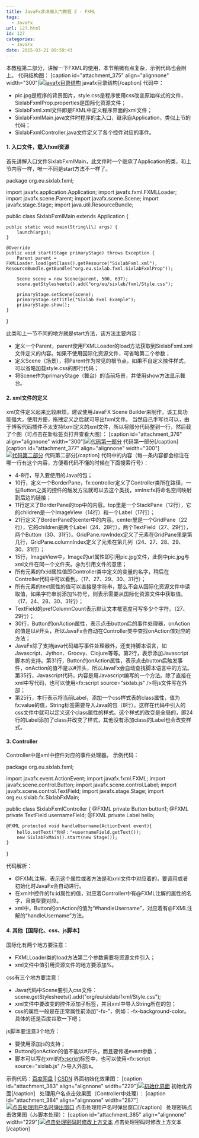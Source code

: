 ```yaml
---
title: JavaFx非详细入门教程 2 - FXML
tags:
  - JavaFx
url: 127.html
id: 127
categories:
  - JavaFx
date: 2015-03-21 09:59:43
---
```


本教程第二部分，讲解一下FXML的使用，本节稍微有点复杂，示例代码也会附上。 代码结构图： \[caption id="attachment_375" align="alignnone" width="300"\][![javafx目录结构](https://blog.sixlab.cn/wp-content/uploads/2015/06/2015120414354675-300x231.png)](https://blog.sixlab.cn/wp-content/uploads/2015/06/2015120414354675.png) javafx目录结构\[/caption\] 代码中：

*   pic.jpg是程序的背景图片，style.css是程序使用css改变原始样式的文件，SixlabFxmlProp.properties是国际化资源文件；
*   SixlabFxml.xml文件即是FXML中定义程序界面的xml文件；
*   SixlabFxmlMain.java文件时程序的主入口，继承自Application，类似上节的代码；
*   SixlabFxmlController.java文件定义了各个控件对应的事件。

#### 1. 入口文件，载入fxml资源

首先讲解入口文件SixlabFxmlMain，此文件时一个继承了Application的类，和上节内容一样，唯一不同是start方法不一样了。

package org.eu.sixlab.fxml;

import javafx.application.Application;
import javafx.fxml.FXMLLoader;
import javafx.scene.Parent;
import javafx.scene.Scene;
import javafx.stage.Stage;
import java.util.ResourceBundle;

public class SixlabFxmlMain extends Application {
    
    public static void main(String\[\] args) {
        launch(args);
    }
    
    @Override
    public void start(Stage primaryStage) throws Exception {
        Parent parent = FXMLLoader.load(getClass().getResource("SixlabFxml.xml"), ResourceBundle.getBundle("org.eu.sixlab.fxml.SixlabFxmlProp"));

        Scene scene = new Scene(parent, 500, 637);
        scene.getStylesheets().add("org/eu/sixlab/fxml/Style.css");

        primaryStage.setScene(scene);
        primaryStage.setTitle("Sixlab Fxml Example");
        primaryStage.show();
    }
}

此类和上一节不同的地方就是start方法，该方法主要内容：

*   定义一个Parent，parent使用FXMLLoader的load方法获取到SixlabFxml.xml文件定义的内容。如果不使用国际化资源文件，可省略第二个参数；
*   定义Scene（场景），将Parent作为常见的根节点。如果不自定义控件样式，可以省略加载style.css的那行代码；
*   将Scene作为primaryStage（舞台）的当前场景，并使用show方法显示舞台。

#### 2. xml文件的定义

xml文件定义起来比较麻烦，建议使用JavaFX Scene Builder来制作，该工具功能强大，使用方便，拖拽定义之后就可导出fxml文件。 当然自己手写也可以，由于博客代码插件不太支持fxml定义的xml文件，所以将部分代码整到一行，然后截了个图（可点击在新标签页打开查看大图）： \[caption id="attachment_376" align="alignnone" width="300"\][![代码第一部分](https://blog.sixlab.cn/wp-content/uploads/2015/06/2015120414360770-300x121.png)](https://blog.sixlab.cn/wp-content/uploads/2015/06/2015120414360770.png) 代码第一部分\[/caption\] \[caption id="attachment_377" align="alignnone" width="300"\][![代码第二部分](https://blog.sixlab.cn/wp-content/uploads/2015/06/2015120414370869-300x136.png)](https://blog.sixlab.cn/wp-content/uploads/2015/06/2015120414370869.png) 代码第二部分\[/caption\] 代码中的内容（每一条内容都会标注在哪一行有这个内容，方便看代码不懂的时候在下面搜索行号）：

*   4-8行，导入要使用的Java的包；
*   10行，定义一个BorderPane，fx:controller定义了Controller类所在路径，一些Button之类的控件的触发方法就可以去这个类找，xmlns:fx将命名空间映射到后边的链接；
*   11行定义了BorderPane的top中的内容。top里是一个StackPane（12行），它的children是一个ImageView（14行）和一个Label（17行）；
*   21行定义了BorderPane的center中的内容。center里是一个GridPane（22行），它的children是两个Label（24、28行），两个TextField（27、29行），两个Button（30、31行）。GridPane.rowIndex定义了元素在GridPane里是第几行，GridPane.columnIndex定义了元素在第几列（24、27、28、29、30、31行）；
*   15行，ImageView中，Image的url属性即引用pic.jpg文件，此例中pic.jpg与xml文件在同一个文件夹。@为引用文件的意思；
*   所有元素的fx:id属性值即Controller类中定义的变量的名字，稍后在Controller代码中可以看到。（17、27、29、30、31行）；
*   所有元素的text属性的值可以直接是字符串，那么不会从国际化资源文件中读取值，如果字符串前添加%符号，则表示需要从国际化资源文件中获取值。（17、24、28、30、31行）；
*   TextField的prefColumnCount表示默认文本框宽度可写多少个字符。（27、29行）；
*   30行，Button的onAction属性，表示点击button后的事件处理器，onAction的值是以#开头，所以JavaFx会自动在Controller类中查找onAction值对应的方法；
*   JavaFx除了支持java代码编写事件处理器外，还支持脚本语言，如Javascript、Jython、Groovy、Clojure等等。第2行，表示添加Javascript脚本的支持。第31行，Button的onAction属性，表示点击button后触发事件，onAction的值不是以#开头，所以JavaFx会自动查找脚本语言中的方法。第35行，Javascript代码，内容是用Javascript编写的一个方法。除了直接在xml中写代码，也可以使用<fx:script source="sixlab.js" />将js文件写在外部；
*   第25行，本行表示将当前Label，添加一个css样式表的class属性，值为fx:value的值，String标签需要导入Java的包（8行）。这样在代码中引入的css文件中就可以定义这个class属性的样式。这个样式的改变是全局的，即24行的Label添加了class并改变了样式，其他没有添加class的Label也会改变样式。

#### 3\. Controller

Controller中是xml中控件对应的事件处理器。 示例代码：

package org.eu.sixlab.fxml;

import javafx.event.ActionEvent;
import javafx.fxml.FXML;
import javafx.scene.control.Button;
import javafx.scene.control.Label;
import javafx.scene.control.TextField;
import javafx.stage.Stage;
import org.eu.sixlab.fx.SixlabFxMain;

public class SixlabFxmlController {
    @FXML private Button button1;
    @FXML private TextField usernameField;
    @FXML private Label hello;

    @FXML protected void handleUsername(ActionEvent event){
        hello.setText("你好："+usernameField.getText());
        new SixlabFxMain().start(new Stage());
    }
}

代码解析：

*   @FXML注解，表示这个属性或者方法是和xml文件中对应着的，要调用或者初始化时JavaFx会自动进行。
*   在xml中控件的fx:id属性的值，对应着Controller中有@FXML注解的属性的名字，且类型要对应。
*   xml中，Button的onAction的值为“#handleUsername”，对应着有@FXML注解的“handleUsername”方法。

#### 4\. 其他【国际化、css、js脚本】

国际化有两个地方要注意：

*   FXMLLoader类的load方法第二个参数需要将资源文件引入；
*   xml文件中值引用资源文件的地方要添加%。

css有三个地方要注意：

*   Java代码中Scene要引入css文件：scene.getStylesheets().add("org/eu/sixlab/fxml/Style.css");
*   xml文件中要改变的控件添加<styleClass>子标签，并且xml中导入String所在的包；
*   css的属性一般是在正常属性前添加“-fx-”，例如：-fx-background-color。具体的还是百度谷歌一下吧；

js脚本要注意3个地方：

*   要使用<?language javascript?>添加js的支持；
*   Button的onAction的值不能以#开头，而且要传递event参数；
*   脚本可以写在xml的<fx:script>标签中，也可以使用<fx:script source="sixlab.js" />导入外部js。

示例代码：[百度网盘](http://pan.baidu.com/s/1ntsqaRf) | [CSDN](http://download.csdn.net/detail/nianqinianyi/8519953) 界面初始化效果图： \[caption id="attachment_383" align="alignnone" width="229"\][![初始化界面](https://blog.sixlab.cn/wp-content/uploads/2015/03/2015120414462975-229x300.png)](https://blog.sixlab.cn/wp-content/uploads/2015/03/2015120414462975.png) 初始化界面\[/caption\]   处理用户名点击效果图（Controller中处理）： \[caption id="attachment_384" align="alignnone" width="287"\][![点击处理用户名时弹出窗口](https://blog.sixlab.cn/wp-content/uploads/2015/03/2015120414470387-287x300.png)](https://blog.sixlab.cn/wp-content/uploads/2015/03/2015120414470387.png) 点击处理用户名时弹出窗口\[/caption\]   处理密码点击效果图（Js脚本处理）： \[caption id="attachment_385" align="alignnone" width="229"\][![点击处理密码时修改上方文本](https://blog.sixlab.cn/wp-content/uploads/2015/03/2015120414473781-229x300.png)](https://blog.sixlab.cn/wp-content/uploads/2015/03/2015120414473781.png) 点击处理密码时修改上方文本\[/caption\]